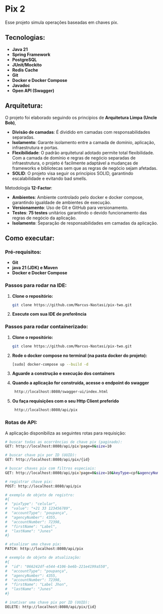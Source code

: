 # Pix 2

Esse projeto simula operações baseadas em chaves pix.

## Tecnologias:

- **Java 21**
- **Spring Framework**
- **PostgreSQL**
- **JUnit/Mockito**
- **Redis Cache**
- **Git**
- **Docker e Docker Compose**
- **Javadoc**
- **Open API (Swagger)**

## Arquitetura:
O projeto foi elaborado seguindo os princípios de **Arquitetura Limpa (Uncle Bob)**,
- **Divisão de camadas**: É dividido em camadas com responsabilidades separadas.
- **Isolamento**: Garante isolamento entre a camada de domínio, aplicação, infraestrutura e portas.
- **Flexibilidade**: O padrão arquitetural adotado permite total flexibilidade. Com a camada de domínio e 
   regras de negócio separadas de infraestrutura, o projeto é facilmente adaptável a mudanças de frameworks 
   e bibliotecas sem que as regras de negócio sejam afetadas.
- **SOLID**: O projeto visa seguir os princípios SOLID, garantindo escalabilidade e evitando bad smells.

Metodologia **12-Factor**:
- **Ambientes**: Ambiente controlado pelo docker e docker compose, garantindo igualdade de ambientes de execução.
- **Versionamento**: Uso de Git e GitHub para versionamento. 
- **Testes**: **75 testes** unitários garantindo o devido funcionamento das regras de negócio da aplicação.
- **Isolamento**: Separação de responsabilidades em camadas da aplicação.

## Como executar:
### Pré-requisitos:
- **Git**
- **java 21 (JDK) e Maven**
- **Docker e Docker Compose**

### Passos para rodar na IDE:
1. **Clone o repositório:**
   ```bash
   git clone https://github.com/Marcus-Nastasi/pix-two.git

2. **Execute com sua IDE de preferência**

### Passos para rodar containerizado:
1. **Clone o repositório:**
   ```bash
   git clone https://github.com/Marcus-Nastasi/pix-two.git
   
2. **Rode o docker compose no terminal (na pasta docker do projeto):**
    ```bash
   [sudo] docker-compose up --build -d
   
3. **Aguarde a construção e execução dos containers**

4. **Quando a aplicação for construída, acesse o endpoint do swagger**
   ```bash
    http://localhost:8080/swagger-ui/index.html

5. **Ou faça requisições com o seu Http Client preferido**
   ```bash
    http://localhost:8080/api/pix

### Rotas de API:
A aplicação disponibiliza as seguintes rotas para requisição:

```bash
# buscar todas as ocorrências de chave pix (paginado):
GET: http://localhost:8080/api/pix?page=0&size=10

# buscar chave pix por ID (UUID):
GET: http://localhost:8080/api/pix/{id}

# buscar chaves pix com filtros especiais:
GET: http://localhost:8080/api/pix?page=0&size=10&keyType=cpf&agencyNumber=1234&accountNumber=12345678&name=mark&creationDate=2025-06-15T12:49:55.737393&inactivationDate=2025-06-15T16:17:51.528222

# registrar chave pix:
POST: http://localhost:8080/api/pix

# exemplo de objeto de registro:
#{
#  "pixType": "celular",
#  "value": "+21 33 123456789",
#  "accountType": "poupança",
#  "agencyNumber": 4355,
#  "accountNumber": 72398,
#  "firstName": "Label",
#  "lastName": "Junes"
#}

# atualizar uma chave pix:
PATCH: http://localhost:8080/api/pix

# exemplo de objeto de atualização:
#{
#  "id": "066242df-e544-4106-be6b-221e4199a550",
#  "accountType": "poupança",
#  "agencyNumber": 4355,
#  "accountNumber": 72398,
#  "firstName": "Label Jhon",
#  "lastName": "Junes"
#}

# inativar uma chave pix por ID (UUID):
DELETE: http://localhost:8080/api/pix/{id}
